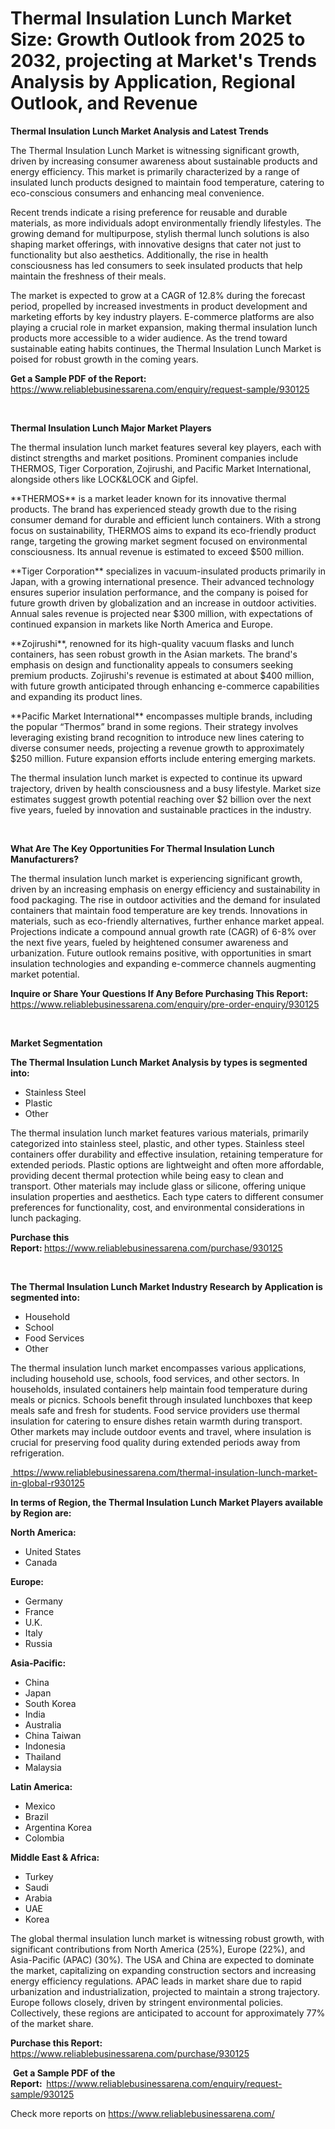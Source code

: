 <p><h1>Thermal Insulation Lunch Market Size: Growth Outlook from 2025 to 2032, projecting at Market's Trends Analysis by Application, Regional Outlook, and Revenue</h1></p><p><strong>Thermal Insulation Lunch Market Analysis and Latest Trends</strong></p>
<p><p>The Thermal Insulation Lunch Market is witnessing significant growth, driven by increasing consumer awareness about sustainable products and energy efficiency. This market is primarily characterized by a range of insulated lunch products designed to maintain food temperature, catering to eco-conscious consumers and enhancing meal convenience. </p><p>Recent trends indicate a rising preference for reusable and durable materials, as more individuals adopt environmentally friendly lifestyles. The growing demand for multipurpose, stylish thermal lunch solutions is also shaping market offerings, with innovative designs that cater not just to functionality but also aesthetics. Additionally, the rise in health consciousness has led consumers to seek insulated products that help maintain the freshness of their meals.</p><p>The market is expected to grow at a CAGR of 12.8% during the forecast period, propelled by increased investments in product development and marketing efforts by key industry players. E-commerce platforms are also playing a crucial role in market expansion, making thermal insulation lunch products more accessible to a wider audience. As the trend toward sustainable eating habits continues, the Thermal Insulation Lunch Market is poised for robust growth in the coming years.</p></p>
<p><strong>Get a Sample PDF of the Report:&nbsp;</strong> <a href="https://www.reliablebusinessarena.com/enquiry/request-sample/930125?utm_campaign=3224&utm_medium=2&utm_source=Github&utm_content=ia&utm_term=21032025&utm_id=thermal-insulation-lunch">https://www.reliablebusinessarena.com/enquiry/request-sample/930125</a></p>
<p>&nbsp;</p>
<p><strong>Thermal Insulation Lunch Major Market Players</strong></p>
<p><p>The thermal insulation lunch market features several key players, each with distinct strengths and market positions. Prominent companies include THERMOS, Tiger Corporation, Zojirushi, and Pacific Market International, alongside others like LOCK&LOCK and Gipfel.</p><p>**THERMOS** is a market leader known for its innovative thermal products. The brand has experienced steady growth due to the rising consumer demand for durable and efficient lunch containers. With a strong focus on sustainability, THERMOS aims to expand its eco-friendly product range, targeting the growing market segment focused on environmental consciousness. Its annual revenue is estimated to exceed $500 million.</p><p>**Tiger Corporation** specializes in vacuum-insulated products primarily in Japan, with a growing international presence. Their advanced technology ensures superior insulation performance, and the company is poised for future growth driven by globalization and an increase in outdoor activities. Annual sales revenue is projected near $300 million, with expectations of continued expansion in markets like North America and Europe.</p><p>**Zojirushi**, renowned for its high-quality vacuum flasks and lunch containers, has seen robust growth in the Asian markets. The brand's emphasis on design and functionality appeals to consumers seeking premium products. Zojirushi's revenue is estimated at about $400 million, with future growth anticipated through enhancing e-commerce capabilities and expanding its product lines.</p><p>**Pacific Market International** encompasses multiple brands, including the popular “Thermos” brand in some regions. Their strategy involves leveraging existing brand recognition to introduce new lines catering to diverse consumer needs, projecting a revenue growth to approximately $250 million. Future expansion efforts include entering emerging markets.</p><p>The thermal insulation lunch market is expected to continue its upward trajectory, driven by health consciousness and a busy lifestyle. Market size estimates suggest growth potential reaching over $2 billion over the next five years, fueled by innovation and sustainable practices in the industry.</p></p>
<p>&nbsp;</p>
<p><strong>What Are The Key Opportunities For Thermal Insulation Lunch Manufacturers?</strong></p>
<p><p>The thermal insulation lunch market is experiencing significant growth, driven by an increasing emphasis on energy efficiency and sustainability in food packaging. The rise in outdoor activities and the demand for insulated containers that maintain food temperature are key trends. Innovations in materials, such as eco-friendly alternatives, further enhance market appeal. Projections indicate a compound annual growth rate (CAGR) of 6-8% over the next five years, fueled by heightened consumer awareness and urbanization. Future outlook remains positive, with opportunities in smart insulation technologies and expanding e-commerce channels augmenting market potential.</p></p>
<p><strong>Inquire or Share Your Questions If Any Before Purchasing This Report:</strong> <a href="https://www.reliablebusinessarena.com/enquiry/pre-order-enquiry/930125?utm_campaign=3224&utm_medium=2&utm_source=Github&utm_content=ia&utm_term=21032025&utm_id=thermal-insulation-lunch">https://www.reliablebusinessarena.com/enquiry/pre-order-enquiry/930125</a></p>
<p>&nbsp;</p>
<p><strong>Market Segmentation</strong></p>
<p><strong>The Thermal Insulation Lunch Market Analysis by types is segmented into:</strong></p>
<p><ul><li>Stainless Steel</li><li>Plastic</li><li>Other</li></ul></p>
<p><p>The thermal insulation lunch market features various materials, primarily categorized into stainless steel, plastic, and other types. Stainless steel containers offer durability and effective insulation, retaining temperature for extended periods. Plastic options are lightweight and often more affordable, providing decent thermal protection while being easy to clean and transport. Other materials may include glass or silicone, offering unique insulation properties and aesthetics. Each type caters to different consumer preferences for functionality, cost, and environmental considerations in lunch packaging.</p></p>
<p><strong>Purchase this Report:&nbsp;</strong><a href="https://www.reliablebusinessarena.com/purchase/930125?utm_campaign=3224&utm_medium=2&utm_source=Github&utm_content=ia&utm_term=21032025&utm_id=thermal-insulation-lunch">https://www.reliablebusinessarena.com/purchase/930125</a></p>
<p>&nbsp;</p>
<p><strong>The Thermal Insulation Lunch Market Industry Research by Application is segmented into:</strong></p>
<p><ul><li>Household</li><li>School</li><li>Food Services</li><li>Other</li></ul></p>
<p><p>The thermal insulation lunch market encompasses various applications, including household use, schools, food services, and other sectors. In households, insulated containers help maintain food temperature during meals or picnics. Schools benefit through insulated lunchboxes that keep meals safe and fresh for students. Food service providers use thermal insulation for catering to ensure dishes retain warmth during transport. Other markets may include outdoor events and travel, where insulation is crucial for preserving food quality during extended periods away from refrigeration.</p></p>
<p><a href="https://www.reliablebusinessarena.com/thermal-insulation-lunch-market-in-global-r930125?utm_campaign=3224&utm_medium=2&utm_source=Github&utm_content=ia&utm_term=21032025&utm_id=thermal-insulation-lunch">&nbsp;https://www.reliablebusinessarena.com/thermal-insulation-lunch-market-in-global-r930125</a></p>
<p><strong>In terms of Region, the Thermal Insulation Lunch Market Players available by Region are:</strong></p>
<p>
    <p> <strong> North America: </strong>
        <ul>
            <li>United States</li>
            <li>Canada</li>
        </ul>
        </p> 
    <p> <strong> Europe: </strong>
        <ul>
            <li>Germany</li>
            <li>France</li>
            <li>U.K.</li>
            <li>Italy</li>
            <li>Russia</li>
        </ul>
        </p> 
    <p> <strong> Asia-Pacific: </strong>
        <ul>
            <li>China</li>
            <li>Japan</li>
            <li>South Korea</li>
            <li>India</li>
            <li>Australia</li>
            <li>China Taiwan</li>
            <li>Indonesia</li>
            <li>Thailand</li>
            <li>Malaysia</li>
        </ul>
        </p> 
    <p> <strong> Latin America: </strong>
        <ul>
            <li>Mexico</li>
            <li>Brazil</li>
            <li>Argentina Korea</li>
            <li>Colombia</li>
        </ul>
        </p> 
    <p> <strong> Middle East & Africa: </strong>
        <ul>
            <li>Turkey</li>
            <li>Saudi</li>
            <li>Arabia</li>
            <li>UAE</li>
            <li>Korea</li>
        </ul>
    </p>
    </p>
<p><p>The global thermal insulation lunch market is witnessing robust growth, with significant contributions from North America (25%), Europe (22%), and Asia-Pacific (APAC) (30%). The USA and China are expected to dominate the market, capitalizing on expanding construction sectors and increasing energy efficiency regulations. APAC leads in market share due to rapid urbanization and industrialization, projected to maintain a strong trajectory. Europe follows closely, driven by stringent environmental policies. Collectively, these regions are anticipated to account for approximately 77% of the market share.</p></p>
<p><strong>Purchase this Report: </strong><a href="https://www.reliablebusinessarena.com/purchase/930125?utm_campaign=3224&utm_medium=2&utm_source=Github&utm_content=ia&utm_term=21032025&utm_id=thermal-insulation-lunch">https://www.reliablebusinessarena.com/purchase/930125</a></p>
<p>&nbsp;<strong>Get a Sample PDF of the Report:&nbsp;&nbsp;</strong><a href="https://www.reliablebusinessarena.com/enquiry/request-sample/930125?utm_campaign=3224&utm_medium=2&utm_source=Github&utm_content=ia&utm_term=21032025&utm_id=thermal-insulation-lunch">https://www.reliablebusinessarena.com/enquiry/request-sample/930125</a></p>
<p><strong></strong></p>
<p>Check more reports on <a href="https://www.reliablebusinessarena.com/?utm_campaign=3224&utm_medium=2&utm_source=Github&utm_content=ia&utm_term=21032025&utm_id=thermal-insulation-lunch">https://www.reliablebusinessarena.com/</a></p>